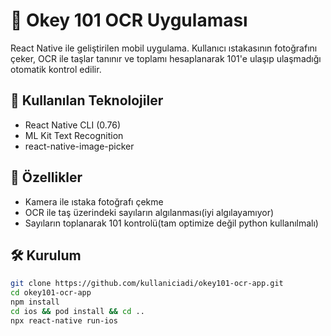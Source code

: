# 📸 Okey 101 OCR Uygulaması

React Native ile geliştirilen mobil uygulama. Kullanıcı ıstakasının fotoğrafını çeker, OCR ile taşlar tanınır ve toplamı hesaplanarak 101'e ulaşıp ulaşmadığı otomatik kontrol edilir.

## 🔧 Kullanılan Teknolojiler
- React Native CLI (0.76)
- ML Kit Text Recognition
- react-native-image-picker

## 🚀 Özellikler
- Kamera ile ıstaka fotoğrafı çekme
- OCR ile taş üzerindeki sayıların algılanması(iyi algılayamıyor)
- Sayıların toplanarak 101 kontrolü(tam optimize değil python kullanılmalı)



## 🛠 Kurulum
```bash
git clone https://github.com/kullaniciadi/okey101-ocr-app.git
cd okey101-ocr-app
npm install
cd ios && pod install && cd ..
npx react-native run-ios
